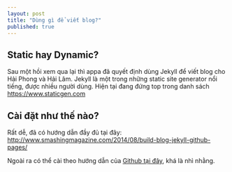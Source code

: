 ```yaml
---
layout: post
title: "Dùng gì để viết blog?"
published: true
---
```



## Static hay Dynamic?

Sau một hồi xem qua lại thì appa đã quyết định dùng Jekyll để viết blog cho Hải Phong và Hải Lâm.
Jekyll là một trong những static site generator nổi tiếng, được nhiều người dùng.
Hiện tại đang đứng top trong danh sách https://www.staticgen.com

## Cài đặt như thế nào?
Rất dễ, đã có hướng dẫn đầy đủ tại đây: 
http://www.smashingmagazine.com/2014/08/build-blog-jekyll-github-pages/

Ngoài ra có thể cài theo hướng dẫn của [Github tại đây](https://help.github.com/articles/using-jekyll-with-pages/), khá là nhì nhằng.
